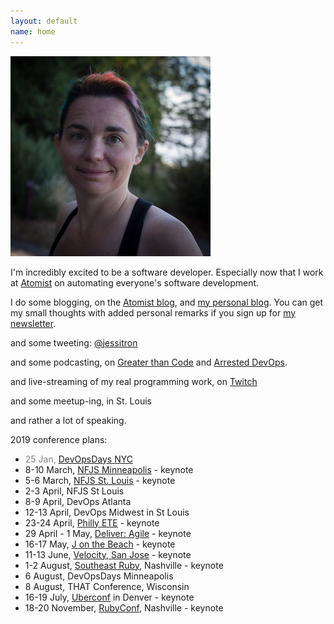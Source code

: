 ```yaml
---
layout: default
name: home
---
```

<img class="portrait" src="images/square-smallish.jpg" />

I'm incredibly excited to be a software developer. Especially now that I work at [Atomist](https://www.atomist.com) on automating everyone's software development.

I do some blogging, on the [Atomist blog](https://blog.atomist.com),
and [my personal blog](https://blog.jessitron.com). You can get my small thoughts with added personal remarks if you sign up for [my newsletter](https://tinyletter.com/jessitron).

and some tweeting: [@jessitron](http://twitter.com/jessitron)

and some podcasting, on [Greater than Code](http://greaterthancode.com) and [Arrested DevOps](https://www.arresteddevops.com/).

and live-streaming of my real programming work, on [Twitch](https://twitch.tv/jessitronica)

and some meetup-ing, in St. Louis

and rather a lot of speaking.

2019 conference plans:

* <span style="color:grey">25 Jan, [DevOpsDays NYC](https://www.devopsdays.org/events/2019-new-york-city/program/jessica-kerr/)</span>
* 8-10 March, [NFJS Minneapolis](https://nofluffjuststuff.com/conference/minneapolis/2019/03/home) - keynote
* 5-6 March, [NFJS St. Louis](https://nofluffjuststuff.com/conference/st_louis/2019/04/home) - keynote
* 2-3 April, NFJS St Louis
* 8-9 April, DevOps Atlanta
* 12-13 April, DevOps Midwest in St Louis
* 23-24 April, [Philly ETE](https://2019.phillyemergingtech.com/) - keynote
* 29 April - 1 May, [Deliver: Agile](https://www.agilealliance.org/deliveragile-2019/) - keynote
* 16-17 May, [J on the Beach](https://jonthebeach.com/) - keynote
* 11-13 June, [Velocity, San Jose](https://conferences.oreilly.com/velocity/vl-ca) - keynote
* 1-2 August, [Southeast Ruby](https://southeastruby.com/), Nashville - keynote
* 6 August, DevOpsDays Minneapolis
* 8 August, THAT Conference, Wisconsin
* 16-19 July, [Uberconf](https://uberconf.com/conference/denver/2019/07/home) in Denver - keynote
* 18-20 November, [RubyConf](https://rubyconf.org/), Nashville - keynote

